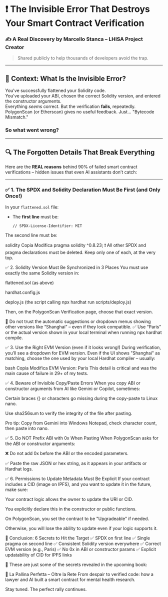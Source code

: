 # ❗ The Invisible Error That Destroys Your Smart Contract Verification

### ✍️ A Real Discovery by Marcello Stanca – LHISA Project Creator  
> Shared publicly to help thousands of developers avoid the trap.

---

## 🧠 Context: What Is the Invisible Error?

You've successfully flattened your Solidity code.  
You've uploaded your ABI, chosen the correct Solidity version, and entered the constructor arguments.  
Everything *seems* correct. But the verification **fails**, repeatedly.  
PolygonScan (or Etherscan) gives no useful feedback. Just... "Bytecode Mismatch."

### So what went wrong?

---

## 🔍 The Forgotten Details That Break Everything

Here are the **REAL reasons** behind 90% of failed smart contract verifications – hidden issues that even AI assistants don’t catch:

---

### ✅ 1. The SPDX and Solidity Declaration Must Be First (and Only Once!)

In your `flattened.sol` file:
- The **first line** must be:  
  ```solidity
  // SPDX-License-Identifier: MIT

The second line must be:

solidity
Copia
Modifica
pragma solidity ^0.8.23;
❗ All other SPDX and pragma declarations must be deleted.
Keep only one of each, at the very top.

✅ 2. Solidity Version Must Be Synchronized in 3 Places
You must use exactly the same Solidity version in:

flattened.sol (as above)

hardhat.config.js

deploy.js (the script calling npx hardhat run scripts/deploy.js)

Then, on the PolygonScan Verification page, choose that exact version.

🔴 Do not trust the automatic suggestions or dropdown menus showing other versions like “Shanghai” – even if they look compatible.
✅ Use “Paris” or the actual version shown in your local terminal when running npx hardhat compile.

✅ 3. Use the Right EVM Version (even if it looks wrong!)
During verification, you’ll see a dropdown for EVM version.
Even if the UI shows "Shanghai" as matching, choose the one used by your local Hardhat compiler – usually:

bash
Copia
Modifica
EVM Version: Paris
This detail is critical and was the main cause of failure in 29+ of my tests.

✅ 4. Beware of Invisible Copy/Paste Errors
When you copy ABI or constructor arguments from AI like Gemini or Copilot, sometimes:

Certain braces {} or characters go missing during the copy-paste to Linux nano.

Use sha256sum to verify the integrity of the file after pasting.

Pro tip: Copy from Gemini into Windows Notepad, check character count, then paste into nano.

✅ 5. Do NOT Prefix ABI with 0x When Pasting
When PolygonScan asks for the ABI or constructor arguments:

❌ Do not add 0x before the ABI or the encoded parameters.

✅ Paste the raw JSON or hex string, as it appears in your artifacts or Hardhat logs.

✅ 6. Permissions to Update Metadata Must Be Explicit
If your contract includes a CID (image on IPFS), and you want to update it in the future, make sure:

Your contract logic allows the owner to update the URI or CID.

You explicitly declare this in the constructor or public functions.

On PolygonScan, you set the contract to be "Upgradeable" if needed.

Otherwise, you will lose the ability to update even if your logic supports it.

🧠 Conclusion: 6 Secrets to Hit the Target
✅ SPDX on first line
✅ Single pragma on second line
✅ Consistent Solidity version everywhere
✅ Correct EVM version (e.g., Paris)
✅ No 0x in ABI or constructor params
✅ Explicit updatability of CID for IPFS links

📘 These are just some of the secrets revealed in the upcoming book:

🎾 La Pallina Perfetta – Oltre la Rete
From despair to verified code: how a lawyer and AI built a smart contract for mental health research.

Stay tuned. The perfect rally continues.
